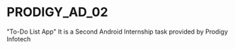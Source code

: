 # PRODIGY_AD_02
"To-Do List App" It is a Second Android Internship task provided by Prodigy Infotech
